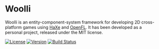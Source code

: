 # Woolli

Woolli is an entity-component-system framework for developing 2D cross-platform games using [HaXe](http://haxe.org/) and [OpenFL](http://www.openfl.org/). It has been developed as a personal project, released under the MIT license.

[![License](https://img.shields.io/badge/license-MIT-blue.svg?style=flat)](http://opensource.org/licenses/MIT) [![Version](https://img.shields.io/badge/version-0.1.0-ff1493.svg?style=flat)](https://github.com/BlazingMammothGames/Woolli) [![Build Status](https://travis-ci.org/BlazingMammothGames/Woolli.svg?branch=master)](https://travis-ci.org/BlazingMammothGames/Woolli)